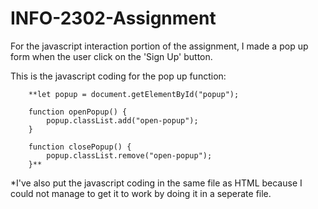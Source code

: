 # INFO-2302-Assignment

For the javascript interaction portion of the assignment, I made a pop up form when the user click on the 'Sign Up' button.

This is the javascript coding for the pop up function:

        **let popup = document.getElementById("popup");

        function openPopup() {
            popup.classList.add("open-popup");
        }

        function closePopup() {
            popup.classList.remove("open-popup");
        }**
        
*I've also put the javascript coding in the same file as HTML because I could not manage to get it to work by doing it in a seperate file.
